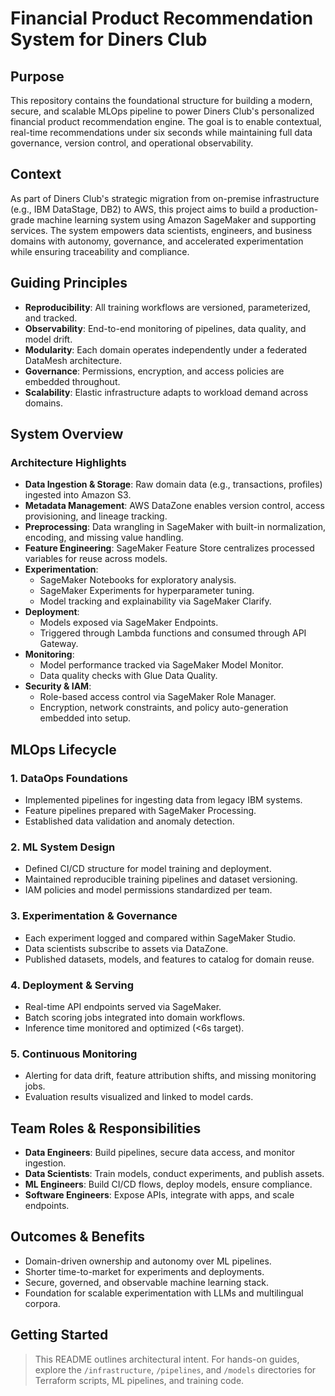 # Financial Product Recommendation System for Diners Club

## Purpose

This repository contains the foundational structure for building a modern, secure, and scalable MLOps pipeline to power Diners Club's personalized financial product recommendation engine. The goal is to enable contextual, real-time recommendations under six seconds while maintaining full data governance, version control, and operational observability.

## Context

As part of Diners Club's strategic migration from on-premise infrastructure (e.g., IBM DataStage, DB2) to AWS, this project aims to build a production-grade machine learning system using Amazon SageMaker and supporting services. The system empowers data scientists, engineers, and business domains with autonomy, governance, and accelerated experimentation while ensuring traceability and compliance.

## Guiding Principles

- **Reproducibility**: All training workflows are versioned, parameterized, and tracked.
- **Observability**: End-to-end monitoring of pipelines, data quality, and model drift.
- **Modularity**: Each domain operates independently under a federated DataMesh architecture.
- **Governance**: Permissions, encryption, and access policies are embedded throughout.
- **Scalability**: Elastic infrastructure adapts to workload demand across domains.

## System Overview

### Architecture Highlights

- **Data Ingestion & Storage**: Raw domain data (e.g., transactions, profiles) ingested into Amazon S3.
- **Metadata Management**: AWS DataZone enables version control, access provisioning, and lineage tracking.
- **Preprocessing**: Data wrangling in SageMaker with built-in normalization, encoding, and missing value handling.
- **Feature Engineering**: SageMaker Feature Store centralizes processed variables for reuse across models.
- **Experimentation**:
  - SageMaker Notebooks for exploratory analysis.
  - SageMaker Experiments for hyperparameter tuning.
  - Model tracking and explainability via SageMaker Clarify.
- **Deployment**:
  - Models exposed via SageMaker Endpoints.
  - Triggered through Lambda functions and consumed through API Gateway.
- **Monitoring**:
  - Model performance tracked via SageMaker Model Monitor.
  - Data quality checks with Glue Data Quality.
- **Security & IAM**:
  - Role-based access control via SageMaker Role Manager.
  - Encryption, network constraints, and policy auto-generation embedded into setup.

## MLOps Lifecycle

### 1. DataOps Foundations
- Implemented pipelines for ingesting data from legacy IBM systems.
- Feature pipelines prepared with SageMaker Processing.
- Established data validation and anomaly detection.

### 2. ML System Design
- Defined CI/CD structure for model training and deployment.
- Maintained reproducible training pipelines and dataset versioning.
- IAM policies and model permissions standardized per team.

### 3. Experimentation & Governance
- Each experiment logged and compared within SageMaker Studio.
- Data scientists subscribe to assets via DataZone.
- Published datasets, models, and features to catalog for domain reuse.

### 4. Deployment & Serving
- Real-time API endpoints served via SageMaker.
- Batch scoring jobs integrated into domain workflows.
- Inference time monitored and optimized (<6s target).

### 5. Continuous Monitoring
- Alerting for data drift, feature attribution shifts, and missing monitoring jobs.
- Evaluation results visualized and linked to model cards.

## Team Roles & Responsibilities

- **Data Engineers**: Build pipelines, secure data access, and monitor ingestion.
- **Data Scientists**: Train models, conduct experiments, and publish assets.
- **ML Engineers**: Build CI/CD flows, deploy models, ensure compliance.
- **Software Engineers**: Expose APIs, integrate with apps, and scale endpoints.

## Outcomes & Benefits

- Domain-driven ownership and autonomy over ML pipelines.
- Shorter time-to-market for experiments and deployments.
- Secure, governed, and observable machine learning stack.
- Foundation for scalable experimentation with LLMs and multilingual corpora.

## Getting Started

> This README outlines architectural intent. For hands-on guides, explore the `/infrastructure`, `/pipelines`, and `/models` directories for Terraform scripts, ML pipelines, and training code.




